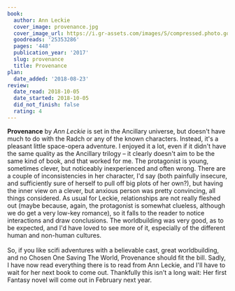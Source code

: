 ```yaml
---
book:
  author: Ann Leckie
  cover_image: provenance.jpg
  cover_image_url: https://i.gr-assets.com/images/S/compressed.photo.goodreads.com/books/1492328037l/25353286._SX98_.jpg
  goodreads: '25353286'
  pages: '448'
  publication_year: '2017'
  slug: provenance
  title: Provenance
plan:
  date_added: '2018-08-23'
review:
  date_read: 2018-10-05
  date_started: 2018-10-05
  did_not_finish: false
  rating: 4
---
```


**Provenance** by *Ann Leckie* is set in the Ancillary universe, but doesn't have much to do with the Radch or any of the known characters. Instead, it's a pleasant little space-opera adventure. I enjoyed it a lot, even if it didn't have the same quality as the Ancillary trilogy – it clearly doesn't aim to be the same kind of book, and that worked for me. The protagonist is young, sometimes clever, but noticeably inexperienced and often wrong. There are a couple of inconsistencies in her character, I'd say (both painfully insecure, and sufficiently sure of herself to pull off big plots of her own?), but having the inner view on a clever, but anxious person was pretty convincing, all things considered. As usual for Leckie, relationships are not really fleshed out (maybe because, again, the protagonist is somewhat clueless, although we do get a very low-key romance), so it falls to the reader to notice interactions and draw conclusions. The worldbuilding was very good, as to be expected, and I'd have loved to see more of it, especially of the different human and non-human cultures.<br /><br />So, if you like scifi adventures with a believable cast, great worldbuilding, and no Chosen One Saving The World, Provenance should fit the bill. Sadly, I have now read everything there is to read from Ann Leckie, and I'll have to wait for her next book to come out. Thankfully this isn't a long wait: Her first Fantasy novel will come out in February next year.
